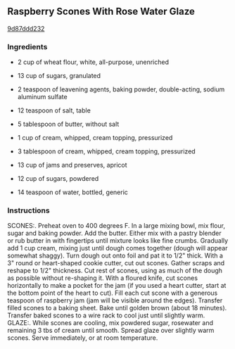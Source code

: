 ## Raspberry Scones With Rose Water Glaze

[9d87ddd232](http://www.food.com/recipe/raspberry-scones-with-rose-water-glaze-173903)

### Ingredients

 - 2 cup of wheat flour, white, all-purpose, unenriched

 - 13 cup of sugars, granulated

 - 2 teaspoon of leavening agents, baking powder, double-acting, sodium aluminum sulfate

 - 12 teaspoon of salt, table

 - 5 tablespoon of butter, without salt

 - 1 cup of cream, whipped, cream topping, pressurized

 - 3 tablespoon of cream, whipped, cream topping, pressurized

 - 13 cup of jams and preserves, apricot

 - 12 cup of sugars, powdered

 - 14 teaspoon of water, bottled, generic

### Instructions

SCONES:. Preheat oven to 400 degrees F. In a large mixing bowl, mix flour, sugar and baking powder. Add the butter. Either mix with a pastry blender or rub butter in with fingertips until mixture looks like fine crumbs. Gradually add 1 cup cream, mixing just until dough comes together (dough will appear somewhat shaggy). Turn dough out onto foil and pat it to 1/2" thick. With a 3" round or heart-shaped cookie cutter, cut out scones. Gather scraps and reshape to 1/2" thickness. Cut rest of scones, using as much of the dough as possible without re-shaping it. With a floured knife, cut scones horizontally to make a pocket for the jam (if you used a heart cutter, start at the bottom point of the heart to cut). Fill each cut scone with a generous teaspoon of raspberry jam (jam will be visible around the edges). Transfer filled scones to a baking sheet. Bake until golden brown (about 18 minutes). Transfer baked scones to a wire rack to cool just until slightly warm. GLAZE:. While scones are cooling, mix powdered sugar, rosewater and remaining 3 tbs of cream until smooth. Spread glaze over slightly warm scones. Serve immediately, or at room temperature.